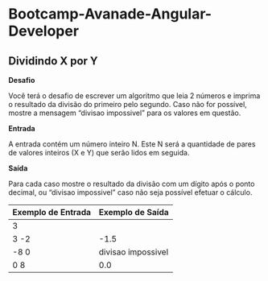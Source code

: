 
# Bootcamp-Avanade-Angular-Developer
## Dividindo X por Y

**Desafio**

Você terá o desafio de escrever um algoritmo que leia 2 números e imprima o resultado da divisão do primeiro pelo segundo. Caso não for possível, mostre a mensagem “divisao impossivel” para os valores em questão.

**Entrada**

A entrada contém um número inteiro N. Este N será a quantidade de pares de valores inteiros (X e Y) que serão lidos em seguida.

**Saída**

Para cada caso mostre o resultado da divisão com um dígito após o ponto decimal, ou “divisao impossivel” caso não seja possível efetuar o cálculo.

 
Exemplo de Entrada | Exemplo de Saída
-------------------|--------------------
3  |
3 -2 | -1.5
-8 0 | divisao impossivel
0 8 | 0.0




